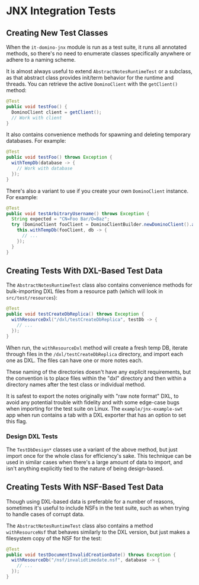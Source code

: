 # JNX Integration Tests

## Creating New Test Classes

When the `it-domino-jnx` module is run as a test suite, it runs all annotated methods, so there's no need to enumerate classes specifically anywhere or adhere to a naming scheme.

It is almost always useful to extend `AbstractNotesRuntimeTest` or a subclass, as that abstract class provides init/term behavior for the runtime and threads. You can retrieve the active `DominoClient` with the `getClient()` method:

```java
@Test
public void testFoo() {
  DominoClient client = getClient();
  // Work with client
}
```


It also contains convenience methods for spawning and deleting temporary databases. For example:

```java
@Test
public void testFoo() throws Exception {
  withTempDb(database -> {
    // Work with database
  });
}
```

There's also a variant to use if you create your own `DominoClient` instance. For example:

```java
@Test
public void testArbitraryUsername() throws Exception {
  String expected = "CN=Foo Bar/O=Baz";
  try (DominoClient fooClient = DominoClientBuilder.newDominoClient().asUser(expected).build()) {
    this.withTempDb(fooClient, db -> {
      // ...
    });
  }
}
```

## Creating Tests With DXL-Based Test Data

The `AbstractNotesRuntimeTest` class also contains convenience methods for bulk-importing DXL files from a resource path (which will look in `src/test/resources`):

```java
@Test
public void testCreateDbReplica() throws Exception {
  withResourceDxl("/dxl/testCreateDbReplica", testDb -> {
    // ...
  });
}
```

When run, the `withResourceDxl` method will create a fresh temp DB, iterate through files in the `/dxl/testCreateDbReplica` directory, and import each one as DXL. The files can have one or more notes each.

These naming of the directories doesn't have any explicit requirements, but the convention is to place files within the "dxl" directory and then within a directory names after the test class or individual method.

It is safest to export the notes originally with "raw note format" DXL, to avoid any potential trouble with fidelity and with some edge-case bugs when importing for the test suite on Linux. The `example/jnx-example-swt` app when run contains a tab with a DXL exporter that has an option to set this flag.

### Design DXL Tests

The `TestDbDesign*` classes use a variant of the above method, but just import once for the whole class for efficiency's sake. This technique can be used in similar cases when there's a large amount of data to import, and isn't anything explicitly tied to the nature of being design-based.

## Creating Tests With NSF-Based Test Data

Though using DXL-based data is preferable for a number of reasons, sometimes it's useful to include NSFs in the test suite, such as when trying to handle cases of corrupt data.

The `AbstractNotesRuntimeTest` class also contains a method `withResourceNsf` that behaves similarly to the DXL version, but just makes a filesystem copy of the NSF for the test:

```java
@Test
public void testDocumentInvalidCreationDate() throws Exception {
  withResourceDb("/nsf/invalidtimedate.nsf", database -> {
    // ...
  });
}
```
